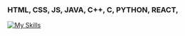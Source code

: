 ### HTML, CSS, JS, JAVA, C++, C, PYTHON, REACT,
[![My Skills](https://skillicons.dev/icons?i=js,html,css,nodejs,java,python,react,c++,c)](https://skillicons.dev)
<!---
SbleitZ/SbleitZ is a ✨ special ✨ repository because its `README.md` (this file) appears on your GitHub profile.
You can click the Preview link to take a look at your changes.
--->
